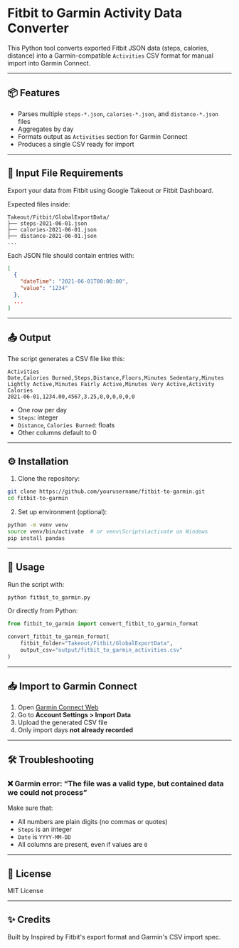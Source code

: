 # Fitbit to Garmin Activity Data Converter

This Python tool converts exported Fitbit JSON data (steps, calories, distance) into a Garmin-compatible `Activities` CSV format for manual import into Garmin Connect.

---

## 📦 Features

- Parses multiple `steps-*.json`, `calories-*.json`, and `distance-*.json` files
- Aggregates by day
- Formats output as `Activities` section for Garmin Connect
- Produces a single CSV ready for import

---

## 📁 Input File Requirements

Export your data from Fitbit using Google Takeout or Fitbit Dashboard.

Expected files inside:

```
Takeout/Fitbit/GlobalExportData/
├── steps-2021-06-01.json
├── calories-2021-06-01.json
├── distance-2021-06-01.json
...
```

Each JSON file should contain entries with:

```json
[
  {
    "dateTime": "2021-06-01T00:00:00",
    "value": "1234"
  },
  ...
]
```

---

## 📤 Output

The script generates a CSV file like this:

```csv
Activities
Date,Calories Burned,Steps,Distance,Floors,Minutes Sedentary,Minutes Lightly Active,Minutes Fairly Active,Minutes Very Active,Activity Calories
2021-06-01,1234.00,4567,3.25,0,0,0,0,0,0
```

- One row per day
- `Steps`: integer
- `Distance`, `Calories Burned`: floats
- Other columns default to 0

---

## ⚙️ Installation

1. Clone the repository:

```bash
git clone https://github.com/yourusername/fitbit-to-garmin.git
cd fitbit-to-garmin
```

2. Set up environment (optional):

```bash
python -m venv venv
source venv/bin/activate  # or venv\Scripts\activate on Windows
pip install pandas
```

---

## 🚀 Usage

Run the script with:

```bash
python fitbit_to_garmin.py
```

Or directly from Python:

```python
from fitbit_to_garmin import convert_fitbit_to_garmin_format

convert_fitbit_to_garmin_format(
    fitbit_folder="Takeout/Fitbit/GlobalExportData",
    output_csv="output/fitbit_to_garmin_activities.csv"
)
```

---

## 📥 Import to Garmin Connect

1. Open [Garmin Connect Web](https://connect.garmin.com/)
2. Go to **Account Settings > Import Data**
3. Upload the generated CSV file
4. Only import days **not already recorded**

---

## 🛠 Troubleshooting

### ❌ Garmin error: “The file was a valid type, but contained data we could not process”

Make sure that:
- All numbers are plain digits (no commas or quotes)
- `Steps` is an integer
- `Date` is `YYYY-MM-DD`
- All columns are present, even if values are `0`

---

## 📄 License

MIT License

---

## ✨ Credits

Built by  Inspired by Fitbit's export format and Garmin's CSV import spec.
